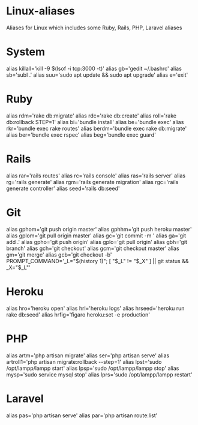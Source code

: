 # Linux-aliases
Aliases for Linux which includes some Ruby, Rails, PHP, Laravel aliases

# System
alias killall='kill -9 $(lsof -i tcp:3000 -t)'
alias gb='gedit ~/.bashrc'
alias sb='subl .'
alias suu='sudo apt update && sudo apt upgrade'
alias e='exit'

# Ruby
alias rdm='rake db:migrate'
alias rdc='rake db:create'
alias roll='rake db:rollback STEP=1'
alias bi='bundle install'
alias be='bundle exec'
alias rkr='bundle exec rake routes'
alias berdm='bundle exec rake db:migrate'
alias ber='bundle exec rspec'
alias beg='bundle exec guard'

# Rails
alias rar='rails routes'
alias rc='rails console'
alias ras='rails server'
alias rg='rails generate'
alias rgm='rails generate migration'
alias rgc='rails generate controller'
alias seed='rails db:seed'

# Git
alias gphom='git push origin master'
alias gphhm='git push heroku master'
alias gplom='git pull origin master'
alias gc='git commit -m '
alias ga='git add .'
alias gpho='git push origin'
alias gplo='git pull origin'
alias gbh='git branch'
alias gch='git checkout'
alias gcm='git checkout master'
alias gm='git merge'
alias gcb='git checkout -b'
PROMPT_COMMAND='_L="$(history 1)"; [ "$_L" != "$_X" ] || git status && _X="$_L"'

# Heroku
alias hro='heroku open'
alias hrl='heroku logs'
alias hrseed='heroku run rake db:seed'
alias hrfig='figaro heroku:set -e production'

# PHP
alias artm='php artisan migrate'
alias ser='php artisan serve'
alias artroll1='php artisan migrate:rollback --step=1'
alias lpst='sudo /opt/lampp/lampp start'
alias lpsp='sudo /opt/lampp/lampp stop'
alias mysp='sudo service mysql stop'
alias lprs='sudo /opt/lampp/lampp restart'

# Laravel
alias pas='php artisan serve'
alias par='php artisan route:list'
